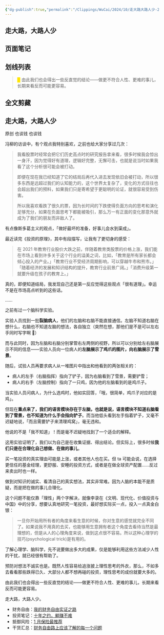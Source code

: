 ```yaml
---
{"dg-publish":true,"permalink":"/Clippings/WuCai/2024/10/走大路大路人少-20241012/","tags":["五彩小助手"]}
---
```



## 走大路，大路人少 

## 页面笔记


## 划线列表
> <font color="#FFE500">█  </font>由此我们也会得出一些反直觉的结论——做更不符合人性、更难的事儿，长期来看反而可能更容易。


## 全文剪藏
## 走大路，大路人少

原创  也谈钱  也谈钱 

冯柳的访谈中，有个观点我特别喜欢，之前也给大家分享过几次：

> 我看股票时经常会把它们历史高点时的研究报告拿来看，很多时候我会惊出一身汗，因为觉得好有道理，逻辑好完整，无懈可击，也就是说当时如果我看了这个分析很可能会被打动。
> 
> 即便在现在我已经知道了它的结局后再代入进去发现依旧会被打动，所以很多东西是远超过我们的认知能力的，这个世界太复杂了，变化的方式往往也会超出我们的预料，如果我们只是寄希望于更聪明的论证，就很容易受到伤害。
> 
> 所以我喜欢看跌了很久的票，因为长时间的下跌使得负面方向的思考和演化足够充分，如果在负面思考下都能被吸引，那么万一有正面的变化那意外就成为了我们的朋友而非敌人了。

有点像斯多葛主义的观点，「做好最坏的准备，好事儿会水到渠成」。

最近读完《投资的原理》，其中有段描写，让我有了更切身的感受：

> 在 2021 年教育行业股价大跌之前，伴随着教育类股票的价格上涨，我们能在市场上看到许多关于这个行业的溢美之词，比如，「教育是所有家长都会倾心投入的产业。」「教育行业不受经济周期影响，可以穿越牛市和熊市。」「随着经济的发展和知识结构的提升，教育行业前景广阔。」「消费升级第一就要升级在孩子的教育上。」

真的，即便知道结局，我发现自己还是第一反应觉得这些观点「很有道理」。幸运不是在市场高点听到的这些话。

……

之前有过一个脑科学实验。

实验人员找到一批**裂脑病人**，他们的左脑和右脑不能直接通信。左脑不知道右脑在想什么，右脑也不知道左脑的想法，各自独立（突然在想，那他们是不是可以左右手同时写字啊 🤔）

而与此同时，因为左脑和右脑分别掌管右左两侧的视野，所以可以分别给左右脑展示不同的信息——实验人员向一位病人的**左脑展示了鸡爪的图片，向右脑展示了雪景**。

随后，试验人员再要求病人从一堆图片中指出和他看到的两张相关的：

* 病人的左手（右脑指挥）指向了铲子，因为右脑看到了雪景，需要铲雪；
* 病人的右手（左脑控制）指向了一只鸡，因为他的左脑看到的是鸡爪子。

当实验人员问病人，为什么选鸡时，他如实回答，「哦，很简单，鸡爪子对应的是鸡」。

但现在**重点来了，我们的语言模块存在于左脑，也就是说，语言模块不知道右脑看到了雪景，也不知道为什么手会指向铲子**。而当他低头看到左手指着铲子，又毫不迟疑地说，「而且需要铲子来清理鸡窝」，毫无违和。

他说的不是「我不知道」！而是毫不迟疑地找到了一个适合的解释。

这用实验证明了，我们以为自己是在收集证据、得出结论。但实际上，很多时候**我们只是在合理化自己想做、在做的事儿**。

买一笔投资的真实理由可能是上涨，或者其他人也在买。但 ta 可能会说，在选择更信任的基金经理，更舒服、安睡的投资方式，或者是在做全球资产配置……反过来卖出时也一样。

做到对知识的诚实、看清自己的真实想法，其实非常难。因为人脑的本能不是质疑，而是把在做的事儿合理化。

这个问题不能仅靠「理性」两个字解决，就像李录在《文明、现代化、价值投资与中国》中的分享，想要认真地研究一笔投资，最好想实际买一点，投入一点真金白银：

> 一旦你开始用所有者的角度来看生意的时候，你对生意的感觉就完全不同了。如果说我不用真的去买，也能够用生意拥有者这个角度去看待当然是最理想的，但是从人的心理角度来说，做到这点很不容易。所以这种心理学的技巧(psychological trick)是有用的。

了解心理学、脑科学，先不说要做出多大的成果，仅是能够利用这些方法减少人性的干扰，就已经很有帮助了。

预防对想法不诚实也是。既然人性容易给追涨披上理性思考的外衣，那么，不如多去看看那些跌得已久、大部分人都不想再碰的投资，理性思考的成份就要大多的。

由此我们也会得出一些反直觉的结论——做更不符合人性、更难的事儿，长期来看反而可能更容易。

走大路，大路人少。

* 财务自由：[我的财务自由实证之路](http://mp.weixin.qq.com/s?%5F%5Fbiz=MzUzNjE3NzQ3Nw==&mid=2247492572&idx=1&sn=45a6ab206f664a221600a04ef93a88ab&chksm=faf89df6cd8f14e0aa291a5520c781f6119e35d1fd2c2937022fd42cba5508a347f9c90f2db3&scene=21#wechat%5Fredirect)
* 投资笔记：[十年之约，躺赚不难](http://mp.weixin.qq.com/s?%5F%5Fbiz=MzUzNjE3NzQ3Nw==&mid=2247492724&idx=1&sn=09f3418f32f1e53839dbe093e4125e2d&chksm=faf89a5ecd8f13487c9c50f16bdb53c2f2d90b95abfdf2d8a085894b0d40982d7b6e531bb82f&scene=21#wechat%5Fredirect)
* 抵御风险：[1 月保险最推荐](http://mp.weixin.qq.com/s?%5F%5Fbiz=MzUzNjE3NzQ3Nw==&mid=2247492711&idx=1&sn=d3e91502ce7cfc568fa672e9fe6125cc&chksm=faf89a4dcd8f135be8cb95bc5c8157296b65bfbef60479aed6f0df188ed83f13fa8d27399ccc&scene=21#wechat%5Fredirect)
* 干货汇总：[财务自由路上应该了解的每一个问题](http://mp.weixin.qq.com/s?%5F%5Fbiz=MzUzNjE3NzQ3Nw==&mid=2247491818&idx=1&sn=c4d5171acfab76ba65b56c47d6d384da&chksm=faf89ec0cd8f17d6aad08ad69e208c2b896678e1a51266702ca1eceeec768ad75d1bb6184d74&scene=21#wechat%5Fredirect)
